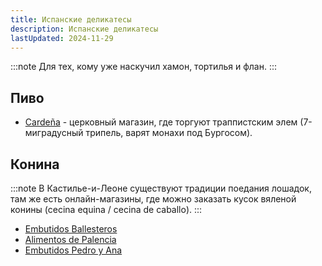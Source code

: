 ```yaml
---
title: Испанские деликатесы
description: Испанские деликатесы
lastUpdated: 2024-11-29
---
```


:::note
Для тех, кому уже наскучил хамон, тортилья и флан.
:::

## Пиво

- [Cardeña](https://www.declausura.com/p8618665-cerveza-trapense-san-pedro-de-cardena.html) - церковный магазин, где торгуют траппистским элем (7-миградусный трипель, варят монахи под Бургосом).

## Конина

:::note
В Кастилье-и-Леоне существуют традиции поедания лошадок, там же есть онлайн-магазины, где можно заказать кусок вяленой конины (cecina equina / cecina de caballo).
:::

- [Embutidos Ballesteros](https://www.embutidosballesteros.es/producto/cecina-de-caballo/)
- [Alimentos de Palencia](https://www.alimentosdepalencia.com/producto/pieza-de-1-kg-de-cecina-equina-hcr/)
- [Embutidos Pedro y Ana](https://embutidospedroyana.es/cecina-de-equino/)